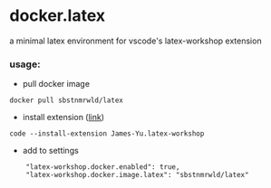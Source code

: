 # docker.latex
a minimal latex environment for vscode's latex-workshop extension

### usage:

* pull docker image
```
docker pull sbstnmrwld/latex
```
* install extension ([link](https://marketplace.visualstudio.com/items?itemName=James-Yu.latex-workshop))
```
code --install-extension James-Yu.latex-workshop
```
* add to settings
```
    "latex-workshop.docker.enabled": true,
    "latex-workshop.docker.image.latex": "sbstnmrwld/latex"
```
